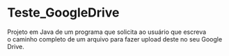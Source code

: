 # Teste_GoogleDrive
Projeto em Java de um programa que solicita ao usuário que escreva <br/>
o caminho completo de um arquivo para fazer upload deste no seu Google Drive.
